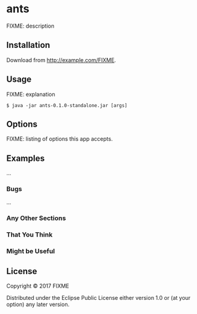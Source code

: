 # ants

FIXME: description

## Installation

Download from http://example.com/FIXME.

## Usage

FIXME: explanation

    $ java -jar ants-0.1.0-standalone.jar [args]

## Options

FIXME: listing of options this app accepts.

## Examples

...

### Bugs

...

### Any Other Sections
### That You Think
### Might be Useful

## License

Copyright © 2017 FIXME

Distributed under the Eclipse Public License either version 1.0 or (at
your option) any later version.
